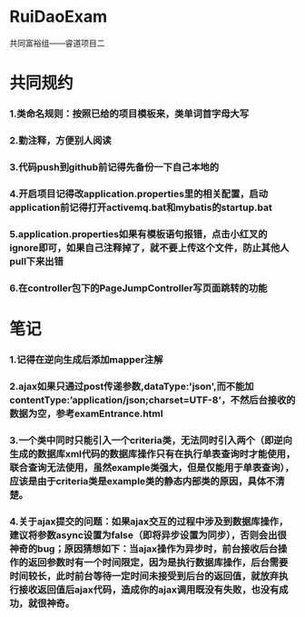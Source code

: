 # RuiDaoExam
共同富裕组——睿道项目二
# 共同规约
### 1.类命名规则：按照已给的项目模板来，类单词首字母大写
### 2.勤注释，方便别人阅读
### 3.代码push到github前记得先备份一下自己本地的
### 4.开启项目记得改application.properties里的相关配置，启动application前记得打开activemq.bat和mybatis的startup.bat
### 5.application.properties如果有模板语句报错，点击小红叉的ignore即可，如果自己注释掉了，就不要上传这个文件，防止其他人pull下来出错
### 6.在controller包下的PageJumpController写页面跳转的功能
# 笔记
### 1.记得在逆向生成后添加mapper注解
### 2.ajax如果只通过post传递参数,dataType:'json',而不能加contentType:’application/json;charset=UTF-8’，不然后台接收的数据为空，参考examEntrance.html
### 3.一个类中同时只能引入一个criteria类，无法同时引入两个（即逆向生成的数据库xml代码的数据库操作只有在执行单表查询时才能使用，联合查询无法使用，虽然example类强大，但是仅能用于单表查询），应该是由于criteria类是example类的静态内部类的原因，具体不清楚。
### 4.关于ajax提交的问题：如果ajax交互的过程中涉及到数据库操作，建议将参数async设置为false（即将异步设置为同步），否则会出很神奇的bug；原因猜想如下：当ajax操作为异步时，前台接收后台操作的返回参数时有一个时间限定，因为是执行数据库操作，后台需要时间较长，此时前台等待一定时间未接受到后台的返回值，就放弃执行接收返回值后ajax代码，造成你的ajax调用既没有失败，也没有成功，就很神奇。